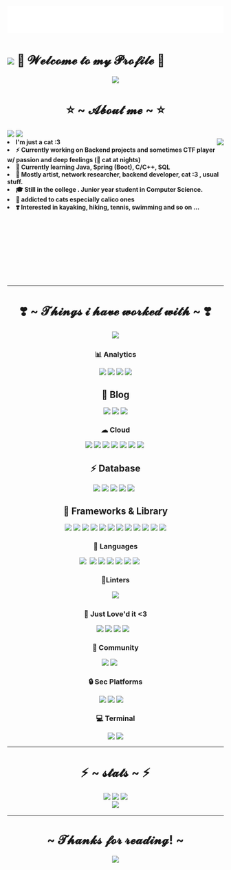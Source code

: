 <h1 align="center">
  <img src="https://github.com/aintburak/aintburak/blob/main/snowing.svg" alt="" />
</h1>

# ![](https://i.imgur.com/rofqgpv.png)  🧁 𝓦𝓮𝓵𝓬𝓸𝓶𝓮 𝓽𝓸 𝓶𝔂 𝓟𝓻𝓸𝓯𝓲𝓵𝓮 🧁

<!-- ![](https://qph.cf2.quoracdn.net/main-qimg-82e925021ae0df9fc05e3bbb4ab8259b) -->


<div align="center">
<img src="https://qph.cf2.quoracdn.net/main-qimg-82e925021ae0df9fc05e3bbb4ab8259b">
</div>


<div>
<h1 align="center"> ⭐️ ~ 𝓐𝓫𝓸𝓾𝓽 𝓶𝓮 ~ ⭐️ </h2>
<img src="https://imgur.com/sEMwGRF.jpg">
<img src="https://komarev.com/ghpvc/?username=your-github-username&color=dc143c">

  <div align="center">
<img src="https://imgur.com/eZfJGE4.gif" align="right">
  </div>
<li>
 <b> I'm just a cat :3 </b> 
</li>
<li>
<b>⚡️ Currently working on Backend projects and sometimes CTF player w/ passion and deep feelings (🐾 cat at nights)</b>
</li>
<li>
<b>🌱 Currently learning Java, Spring (Boot), C/C++, SQL </b> 
</li>
<li>
<b>🌟 Mostly artist, network researcher, backend developer, cat :3 , usual stuff.</b> 
</li>
<li>
<b> 🎓 Still in the college . Junior year student in Computer Science. </b>
</li>
<li>
<b>🧁 addicted to cats especially calico ones </b>
</li>
<li>
<b>❣️ Interested in kayaking, hiking, tennis, swimming and so on ... </b>
</li>
<br><br><br>
</div>

<!-- ![](https://media.tenor.com/3mqWIcsXxMgAAAAC/anime-heart.gif) -->

<br>
<br>
<br>
<br>
<br>
<br>


---

<h1 align="center"> ❣️ ~ 𝓣𝓱𝓲𝓷𝓰𝓼 𝓲 𝓱𝓪𝓿𝓮 𝔀𝓸𝓻𝓴𝓮𝓭 𝔀𝓲𝓽𝓱  ~ ❣️ </h2>
</div>

<div align="center">
<img src="https://media.tenor.com/3mqWIcsXxMgAAAAC/anime-heart.gif">



### 📊 Analytics
![](https://img.shields.io/badge/Codecov-F01F7A?style=for-the-badge&logo=Codecov&logoColor=white) ![](https://img.shields.io/badge/Google%20Analytics-E37400?style=for-the-badge&logo=google%20analytics&logoColor=white) ![](https://img.shields.io/badge/hotjar-FD3A5C?style=for-the-badge&logo=hotjar&logoColor=white) ![](https://img.shields.io/badge/Kibana-005571?style=for-the-badge&logo=Kibana&logoColor=whit) 
## 🌸 Blog
![](https://img.shields.io/badge/Blogger-FF5722?style=for-the-badge&logo=blogger&logoColor=white) ![](https://img.shields.io/badge/Medium-12100E?style=for-the-badge&logo=medium&logoColor=white) ![](https://img.shields.io/badge/Wordpress-21759B?style=for-the-badge&logo=wordpress&logoColor=white) 

### ☁ Cloud
 ![](	https://img.shields.io/badge/Azure_DevOps-0078D7?style=for-the-badge&logo=azure-devops&logoColor=white) ![](https://img.shields.io/badge/Azure_Functions-0062AD?style=for-the-badge&logo=azure-functions&logoColor=white) ![](https://img.shields.io/badge/Cloudflare-F38020?style=for-the-badge&logo=Cloudflare&logoColor=white) ![](https://img.shields.io/badge/Google_Cloud-4285F4?style=for-the-badge&logo=google-cloud&logoColor=white) ![](	https://img.shields.io/badge/iCloud-3693F3?style=for-the-badge&logo=iCloud&logoColor=white) ![](https://img.shields.io/badge/microsoft%20azure-0089D6?style=for-the-badge&logo=microsoft-azure&logoColor=white) ![](https://img.shields.io/badge/Sonar%20cloud-F3702A?style=for-the-badge&logo=sonarcloud&logoColor=white) ![]() 
## ⚡ Database

![](https://img.shields.io/badge/Microsoft%20SQL%20Server-CC2927?style=for-the-badge&logo=microsoft%20sql%20server&logoColor=white) ![](https://img.shields.io/badge/MongoDB-4EA94B?style=for-the-badge&logo=mongodb&logoColor=white) ![](https://img.shields.io/badge/MySQL-005C84?style=for-the-badge&logo=mysql&logoColor=white) ![](https://img.shields.io/badge/Oracle-F80000?style=for-the-badge&logo=Oracle&logoColor=white) ![](https://img.shields.io/badge/SQLite-07405E?style=for-the-badge&logo=sqlite&logoColor=white) ![]() ![]() 

## 🚀 Frameworks & Library
![](https://img.shields.io/badge/Apache-D22128?style=for-the-badge&logo=Apache&logoColor=white) ![](	https://img.shields.io/badge/apache_maven-C71A36?style=for-the-badge&logo=apachemaven&logoColor=white) ![](https://img.shields.io/badge/CMake-064F8C?style=for-the-badge&logo=cmake&logoColor=white) ![](https://img.shields.io/badge/Ant%20Design-1890FF?style=for-the-badge&logo=antdesign&logoColor=white) ![](https://img.shields.io/badge/Docker-2CA5E0?style=for-the-badge&logo=docker&logoColor=white) ![](https://img.shields.io/badge/GraphQl-E10098?style=for-the-badge&logo=graphql&logoColor=white) ![](https://img.shields.io/badge/gradle-02303A?style=for-the-badge&logo=gradle&logoColor=white) ![](https://img.shields.io/badge/Markdown-000000?style=for-the-badge&logo=markdown&logoColor=white) ![](https://img.shields.io/badge/Postman-FF6C37?style=for-the-badge&logo=Postman&logoColor=white) ![](https://img.shields.io/badge/PowerBI-F2C811?style=for-the-badge&logo=Power%20BI&logoColor=white) ![](https://img.shields.io/badge/Spring_Boot-F2F4F9?style=for-the-badge&logo=spring-boot) ![](https://img.shields.io/badge/Swagger-85EA2D?style=for-the-badge&logo=Swagger&logoColor=white) 

### 📱 Languages
 ![](https://img.shields.io/badge/apache%20Groovy-4298B8?style=for-the-badge&logo=apachegroovy&logoColor=white) ![]() ![](https://img.shields.io/badge/C-00599C?style=for-the-badge&logo=c&logoColor=white) ![](https://img.shields.io/badge/C%2B%2B-00599C?style=for-the-badge&logo=c%2B%2B&logoColor=white) ![](https://img.shields.io/badge/json-5E5C5C?style=for-the-badge&logo=json&logoColor=white) ![](	https://img.shields.io/badge/PLSQL-F80000?style=for-the-badge&logo=oracle&logoColor=black) ![](https://img.shields.io/badge/TensorFlow-FF6F00?style=for-the-badge&logo=TensorFlow&logoColor=white) ![](https://img.shields.io/badge/Python-FFD43B?style=for-the-badge&logo=python&logoColor=blue) ![]() ![]() ![]() ![]() ![]() ![]() ![]() 

### 💄Linters
![](https://img.shields.io/badge/SonarLint-CB2029?style=for-the-badge&logo=sonarlint&logoColor=white)


### 🧁 Just Love'd it <3
![](https://img.shields.io/badge/Spotify-1ED760?&style=for-the-badge&logo=spotify&logoColor=white) ![](https://img.shields.io/badge/apple%20music-F34E68?style=for-the-badge&logo=apple%20music&logoColor=white) ![](https://img.shields.io/badge/Apple_Podcasts-9933CC?style=for-the-badge&logo=apple-podcasts&logoColor=white) ![](https://img.shields.io/badge/YouTube_Music-FF0000?style=for-the-badge&logo=youtube-music&logoColor=white) ![]() ![]() ![]() 
### 💃 Community
![](https://img.shields.io/badge/AniList-02A9FF?style=for-the-badge&logo=AniList&logoColor=white) ![](https://img.shields.io/badge/Kaggle-20BEFF?style=for-the-badge&logo=Kaggle&logoColor=white) ![]() ![]() ![]() ![]() ![]() ![]() ![]() 
### 🔒 Sec Platforms
 ![](https://img.shields.io/badge/HackTheBox-111927?style=for-the-badge&logo=Hack%20The%20Box&logoColor=9FEF00) ![](https://img.shields.io/badge/Snyk-4C4A73?style=for-the-badge&logo=snyk&logoColor=white) ![](	https://img.shields.io/badge/Spring_Security-6DB33F?style=for-the-badge&logo=Spring-Security&logoColor=white) ![]() ![]() ![]() ![]() ![]() 

### 💻 Terminal
![](https://img.shields.io/badge/GIT-E44C30?style=for-the-badge&logo=git&logoColor=white) ![](https://img.shields.io/badge/Hyper-000000?style=for-the-badge&logo=hyper&logoColor=white) 

---

<div>
<h1 align="center"> ⚡️ ~ 𝓼𝓽𝓪𝓽𝓼  ~ ⚡️ </h2>
</div>
<div align="center">
<img src="https://github-profile-summary-cards.vercel.app/api/cards/profile-details?username=aintburak&theme=github_dark">
<img src="https://github-readme-streak-stats.herokuapp.com/?user=aintburak&theme=github_dark">
<img src="https://github-profile-trophy.vercel.app/?username=aintburak&theme=github_dark">
</div>

<div align="center">
<img src="https://hackmd-prod-images.s3-ap-northeast-1.amazonaws.com/uploads/upload_3ee6608ba44c7360b4f644a74736aaff.gif?AWSAccessKeyId=AKIA3XSAAW6AWSKNINWO&Expires=1698520685&Signature=0LybtKyNR6rpaWhqTTqCtEb%2BdRY%3D">
</div>

---

<div>
<h1 align="center"> ~ 𝓣𝓱𝓪𝓷𝓴𝓼 𝓯𝓸𝓻 𝓻𝓮𝓪𝓭𝓲𝓷𝓰! ~ </h2>
</div>
<div align="center">
<img src="https://i.imgur.com/KXx0cCx.gif">
</div>



